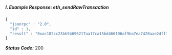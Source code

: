 <!-- order:294 -->

##### I. Example Response: eth_sendRawTransaction

```js
{
  "jsonrpc" : "2.0",
  "id" : 1,
  "result" : "0xac182cc23bb94696217aa17ca15bd466106af9ba7ea7420aae24ff37338d6e3b"
}
```

**_Status Code:_** 200

<br>
